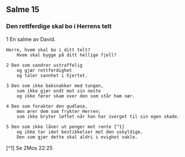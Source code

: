 ## Salme 15

### Den rettferdige skal bo i Herrens telt

1 En salme av David. 
    
    Herre, hvem skal bo i ditt telt? 
        Hvem skal bygge på ditt hellige fjell?

    2 Den som vandrer ustraffelig 
        og gjør rettferdighet 
        og taler sannhet i hjertet.

    3 Den som ikke baksnakker med tungen, 
        som ikke gjør ondt mot sin neste 
        og ikke fører skam over den som står ham nær.

    4 Den som forakter den gudløse, 
        men ærer dem som frykter Herren; 
        som ikke bryter løftet når han har sverget til sin egen skade.

    5 Den som ikke låner ut penger mot rente [^1]
        og ikke tar imot bestikkelser mot den uskyldige. 
        Den som gjør dette skal aldri i evighet vakle. 
        
[^1] Se 2Mos 22:25
